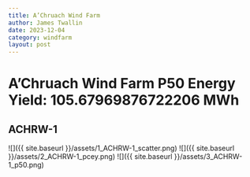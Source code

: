 ```yaml
---
title: A’Chruach Wind Farm
author: James Twallin
date: 2023-12-04
category: windfarm
layout: post
---
```

# A’Chruach Wind Farm P50 Energy Yield: 105.67969876722206 MWh

ACHRW-1
-------------
![]({{ site.baseurl }}/assets/1_ACHRW-1_scatter.png)
![]({{ site.baseurl }}/assets/2_ACHRW-1_pcey.png)
![]({{ site.baseurl }}/assets/3_ACHRW-1_p50.png)


